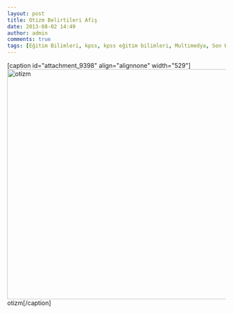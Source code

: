 ```yaml
---
layout: post
title: Otizm Belirtileri Afiş
date: 2013-08-02 14:49
author: admin
comments: true
tags: [Eğitim Bilimleri, kpss, kpss eğitim bilimleri, Multimedya, Son Konular]
---
```

[caption id="attachment_9398" align="alignnone" width="529"]<a href="http://egitimvaktim.com/dosyalar/2013/08/otizm-.png"><img class="size-full wp-image-9398" alt="otizm" src="http://egitimvaktim.com/dosyalar/2013/08/otizm-.png" width="529" height="531" /></a> otizm[/caption]
